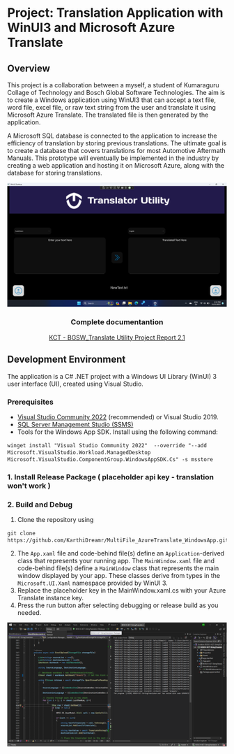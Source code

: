 # Project: Translation Application with WinUI3 and Microsoft Azure Translate

## Overview
This project is a collaboration between a myself, a student of Kumaraguru Collage of Technology and Bosch Global Software Technologies. The aim is to create a Windows application using WinUI3 that can accept a text file, word file, excel file, or raw text string from the user and translate it using Microsoft Azure Translate. The translated file is then generated by the application. 

A Microsoft SQL database is connected to the application to increase the efficiency of translation by storing previous translations. The ultimate goal is to create a database that covers translations for most Automotive Aftermath Manuals. This prototype will eventually be implemented in the industry by creating a web application and hosting it on Microsoft Azure, along with the database for storing translations.

<div align="center">

  ![WinUI3App](preview/WinUI3App.png)

  ### Complete documentantion 
  [KCT - BGSW_Translate Utility Project Report 2.1](https://1drv.ms/w/s!AlCg_DrCVNeDhizmId2EV1gARVlj?e=EYyXcm)
</div>

## Development Environment
The application is a C# .NET project with a Windows UI Library (WinUI) 3 user interface (UI), created using Visual Studio.

### Prerequisites
- [Visual Studio Community 2022](https://visualstudio.microsoft.com/downloads/?cid=learn-onpage-download-cta) (recommended) or Visual Studio 2019.
- [SQL Server Management Studio (SSMS)](https://learn.microsoft.com/en-us/sql/ssms/download-sql-server-management-studio-ssms?view=sql-server-ver16)
- Tools for the Windows App SDK. Install using the following command:
```
winget install "Visual Studio Community 2022"  --override "--add Microsoft.VisualStudio.Workload.ManagedDesktop Microsoft.VisualStudio.ComponentGroup.WindowsAppSDK.Cs" -s msstore
```

### 1. Install Release Package ( placeholder api key - translation won't work )


### 2. Build and Debug
1. Clone the repository using
```
git clone https://github.com/KarthiDreamr/MultiFile_AzureTranslate_WindowsApp.git
```
2. The `App.xaml` file and code-behind file(s) define an `Application`-derived class that represents your running app. The `MainWindow.xaml` file and code-behind file(s) define a `MainWindow` class that represents the main window displayed by your app. These classes derive from types in the `Microsoft.UI.Xaml` namespace provided by WinUI 3.
3. Replace the placeholder key in the MainWindow.xaml.cs with your Azure Translate instance key.
4. Press the run button after selecting debugging or release build as you needed.

<div style="text-align: center;">
  
  ![WinUI3App](preview/VisualStudioEnviroinment.png)
</div>
